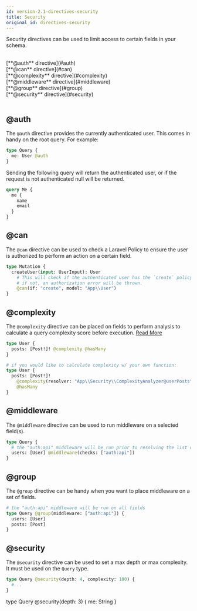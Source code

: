 ```yaml
---
id: version-2.1-directives-security
title: Security
original_id: directives-security
---
```


Security directives can be used to limit access to certain fields in your schema.

<br />
[**@auth** directive](#auth)<br />
[**@can** directive](#can)<br />
[**@complexity** directive](#complexity)<br />
[**@middleware** directive](#middleware)<br />
[**@group** directive](#group)<br />
[**@security** directive](#security)<br />
<br />

## @auth

The `@auth` directive provides the currently authenticated user. This comes in handy on the root query. For example:

```graphql
type Query {
  me: User @auth
}
```

Sending the following query will return the authenticated user, or if the request is not authenticated null will be returned.

```graphql
query Me {
  me {
    name
    email
  }
}
```

## @can

The `@can` directive can be used to check a Laravel Policy to ensure the user is authorized to perform an action on a certain field.

```graphql
type Mutation {
  createUser(input: UserInput): User
    # This will check if the authenticated user has the `create` policy on the `App\User` model,
    # if not, an authorization error will be thrown.
    @can(if: "create", model: "App\\User")
}
```

## @complexity

The `@complexity` directive can be placed on fields to perform analysis to calculate a query complexity score before execution. [Read More](http://webonyx.github.io/graphql-php/security/#query-complexity-analysis)

```graphql
type User {
  posts: [Post!]! @complexity @hasMany
}

# if you would like to calculate complexity w/ your own function:
type User {
  posts: [Post!]!
    @complexity(resolver: "App\\Security\\ComplexityAnalyzer@userPosts")
    @hasMany
}
```

## @middleware

The `@middleware` directive can be used to run middleware on a selected field(s).

```graphql
type Query {
  # the "auth:api" middleware will be run prior to resolving the list of users
  users: [User] @middleware(checks: ["auth:api"])
}
```

## @group

The `@group` directive can be handy when you want to place middleware on a set of fields.

```graphql
# the "auth:api" middleware will be run on all fields
type Query @group(middleware: ["auth:api"]) {
  users: [User]
  posts: [Post]
}
```

## @security

The `@security` directive can be used to set a max depth or max complexity. It must be used on the `Query` type.

```graphql
type Query @security(depth: 4, complexity: 100) {
  #...
}
```

type Query @security(depth: 3) {
me: String
}
